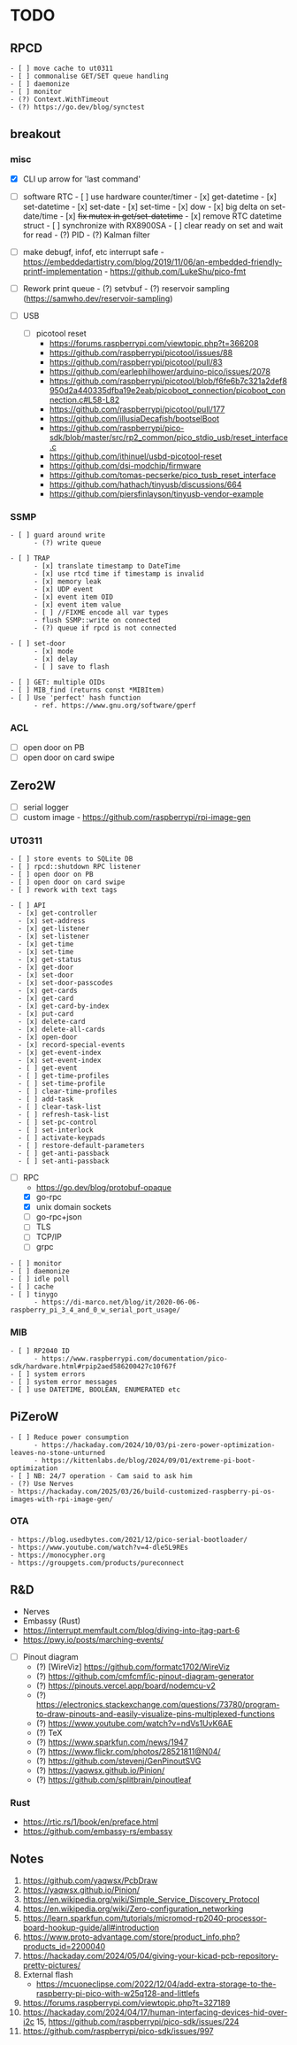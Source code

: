 # TODO

## RPCD
    - [ ] move cache to ut0311
    - [ ] commonalise GET/SET queue handling
    - [ ] daemonize
    - [ ] monitor
    - (?) Context.WithTimeout 
    - (?) https://go.dev/blog/synctest

## breakout

### misc

- [x] CLI up arrow for 'last command'

- [ ] software RTC
      - [ ] use hardware counter/timer
            - [x] get-datetime
            - [x] set-datetime
            - [x] set-date
            - [x] set-time
            - [x] dow
            - [x] big delta on set-date/time
            - [x] ~~fix mutex in get/set-datetime~~
            - [x] remove RTC datetime struct
            - [ ] synchronize with RX8900SA
                  - [ ] clear ready on set and wait for read
                  - (?) PID
                  - (?) Kalman filter

- [ ] make debugf, infof, etc interrupt safe
      - https://embeddedartistry.com/blog/2019/11/06/an-embedded-friendly-printf-implementation
      - https://github.com/LukeShu/pico-fmt

- [ ] Rework print queue
      - (?) setvbuf
      - (?) reservoir sampling (https://samwho.dev/reservoir-sampling)

- [ ] USB
    - [ ] picotool reset
        - https://forums.raspberrypi.com/viewtopic.php?t=366208
        - https://github.com/raspberrypi/picotool/issues/88
        - https://github.com/raspberrypi/picotool/pull/83
        - https://github.com/earlephilhower/arduino-pico/issues/2078
        - https://github.com/raspberrypi/picotool/blob/f6fe6b7c321a2def8950d2a440335dfba19e2eab/picoboot_connection/picoboot_connection.c#L58-L82
        - https://github.com/raspberrypi/picotool/pull/177
        - https://github.com/illusiaDecafish/bootselBoot
        - https://github.com/raspberrypi/pico-sdk/blob/master/src/rp2_common/pico_stdio_usb/reset_interface.c
        - https://github.com/ithinuel/usbd-picotool-reset
        - https://github.com/dsi-modchip/firmware
        - https://github.com/tomas-pecserke/pico_tusb_reset_interface
        - https://github.com/hathach/tinyusb/discussions/664
        - https://github.com/piersfinlayson/tinyusb-vendor-example

### SSMP
    - [ ] guard around write
          - (?) write queue

    - [ ] TRAP
          - [x] translate timestamp to DateTime
          - [x] use rtcd time if timestamp is invalid
          - [x] memory leak
          - [x] UDP event
          - [x] event item OID
          - [x] event item value
          - [ ] //FIXME encode all var types
          - flush SSMP::write on connected
          - (?) queue if rpcd is not connected

    - [ ] set-door
          - [x] mode
          - [x] delay
          - [ ] save to flash

    - [ ] GET: multiple OIDs
    - [ ] MIB_find (returns const *MIBItem)
    - [ ] Use 'perfect' hash function
          - ref. https://www.gnu.org/software/gperf

### ACL
- [ ] open door on PB
- [ ] open door on card swipe

## Zero2W
- [ ] serial logger
- [ ] custom image
      - https://github.com/raspberrypi/rpi-image-gen

### UT0311
    - [ ] store events to SQLite DB
    - [ ] rpcd::shutdown RPC listener
    - [ ] open door on PB
    - [ ] open door on card swipe
    - [ ] rework with text tags

    - [ ] API
      - [x] get-controller
      - [x] set-address
      - [x] get-listener
      - [x] set-listener
      - [x] get-time
      - [x] set-time
      - [x] get-status
      - [x] get-door
      - [x] set-door
      - [x] set-door-passcodes
      - [x] get-cards
      - [x] get-card
      - [x] get-card-by-index
      - [x] put-card
      - [x] delete-card
      - [x] delete-all-cards
      - [x] open-door
      - [x] record-special-events
      - [x] get-event-index
      - [x] set-event-index
      - [ ] get-event
      - [ ] get-time-profiles
      - [ ] set-time-profile
      - [ ] clear-time-profiles
      - [ ] add-task
      - [ ] clear-task-list
      - [ ] refresh-task-list
      - [ ] set-pc-control
      - [ ] set-interlock
      - [ ] activate-keypads
      - [ ] restore-default-parameters
      - [ ] get-anti-passback
      - [ ] set-anti-passback

   - [ ] RPC
      - https://go.dev/blog/protobuf-opaque
      - [x] go-rpc
      - [x] unix domain sockets
      - [ ] go-rpc+json
      - [ ] TLS
      - [ ] TCP/IP
      - [ ] grpc

    - [ ] monitor
    - [ ] daemonize
    - [ ] idle poll
    - [ ] cache
    - [ ] tinygo
          - https://di-marco.net/blog/it/2020-06-06-raspberry_pi_3_4_and_0_w_serial_port_usage/

### MIB
    - [ ] RP2040 ID
          - https://www.raspberrypi.com/documentation/pico-sdk/hardware.html#rpip2aed586200427c10f67f
    - [ ] system errors
    - [ ] system error messages
    - [ ] use DATETIME, BOOLEAN, ENUMERATED etc

## PiZeroW
    - [ ] Reduce power consumption
          - https://hackaday.com/2024/10/03/pi-zero-power-optimization-leaves-no-stone-unturned
          - https://kittenlabs.de/blog/2024/09/01/extreme-pi-boot-optimization
    - [ ] NB: 24/7 operation - Cam said to ask him
    - (?) Use Nerves
    - https://hackaday.com/2025/03/26/build-customized-raspberry-pi-os-images-with-rpi-image-gen/

### OTA
    - https://blog.usedbytes.com/2021/12/pico-serial-bootloader/
    - https://www.youtube.com/watch?v=4-dle5L9REs
    - https://monocypher.org
    - https://groupgets.com/products/pureconnect

## R&D
- Nerves
- Embassy (Rust)
- https://interrupt.memfault.com/blog/diving-into-jtag-part-6
- https://pwy.io/posts/marching-events/
- [ ] Pinout diagram
     - (?) [WireViz] https://github.com/formatc1702/WireViz
     - (?) https://github.com/cmfcmf/ic-pinout-diagram-generator
     - (?) https://pinouts.vercel.app/board/nodemcu-v2
     - (?) https://electronics.stackexchange.com/questions/73780/program-to-draw-pinouts-and-easily-visualize-pins-multiplexed-functions
     - (?) https://www.youtube.com/watch?v=ndVs1UvK6AE
     - (?) TeX
     - (?) https://www.sparkfun.com/news/1947
     - (?) https://www.flickr.com/photos/28521811@N04/
     - (?) https://github.com/stevenj/GenPinoutSVG
     - (?) https://yaqwsx.github.io/Pinion/
     - (?) https://github.com/splitbrain/pinoutleaf

### Rust
- https://rtic.rs/1/book/en/preface.html
- https://github.com/embassy-rs/embassy

## Notes
1. https://github.com/yaqwsx/PcbDraw
2. https://yaqwsx.github.io/Pinion/
3. https://en.wikipedia.org/wiki/Simple_Service_Discovery_Protocol
4. https://en.wikipedia.org/wiki/Zero-configuration_networking
5. https://learn.sparkfun.com/tutorials/micromod-rp2040-processor-board-hookup-guide/all#introduction
6. https://www.proto-advantage.com/store/product_info.php?products_id=2200040
11. https://hackaday.com/2024/05/04/giving-your-kicad-pcb-repository-pretty-pictures/
12. External flash
    - https://mcuoneclipse.com/2022/12/04/add-extra-storage-to-the-raspberry-pi-pico-with-w25q128-and-littlefs
13. https://forums.raspberrypi.com/viewtopic.php?t=327189
14. https://hackaday.com/2024/04/17/human-interfacing-devices-hid-over-i2c
15, https://github.com/raspberrypi/pico-sdk/issues/224
16. https://github.com/raspberrypi/pico-sdk/issues/997
